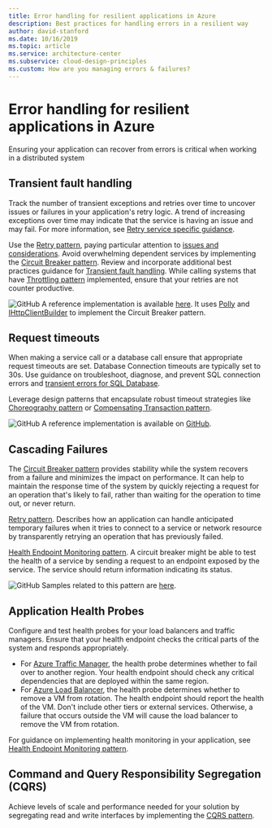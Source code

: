 ```yaml
---
title: Error handling for resilient applications in Azure
description: Best practices for handling errors in a resilient way
author: david-stanford
ms.date: 10/16/2019
ms.topic: article
ms.service: architecture-center
ms.subservice: cloud-design-principles
ms.custom: How are you managing errors & failures? 
---
```


# Error handling for resilient applications in Azure

Ensuring your application can recover from errors is critical when working in a distributed system

## Transient fault handling

Track the number of transient exceptions and retries over time to uncover issues or failures in your application's retry logic. A trend of increasing exceptions over time may indicate that the service is having an issue and may fail. For more information, see [Retry service specific guidance](../../best-practices/retry-service-specific.md).

Use the [Retry pattern](../../patterns/retry.md), paying particular attention to [issues and considerations](https://docs.microsoft.com/azure/architecture/patterns/retry#issues-and-considerations). Avoid overwhelming dependent services by implementing the [Circuit Breaker pattern](https://docs.microsoft.com/azure/architecture/patterns/circuit-breaker). Review and incorporate additional best practices guidance for [Transient fault handling](https://docs.microsoft.com/azure/architecture/best-practices/transient-faults). While calling systems that have [Throttling pattern](https://docs.microsoft.com/azure/architecture/patterns/throttling) implemented, ensure that your retries are not counter productive.


![GitHub](../../_images/github.png) A reference implementation is available [here](https://github.com/mspnp/microservices-reference-implementation/tree/master/src/shipping/workflow). It uses [Polly](https://github.com/App-vNext/Polly/wiki/Circuit-Breaker) and [IHttpClientBuilder](/dotnet/api/microsoft.extensions.dependencyinjection.ihttpclientbuilder) to implement the Circuit Breaker pattern.

## Request timeouts

When making a service call or a database call ensure that appropriate request timeouts are set.  Database Connection timeouts are typically set to 30s. Use guidance on troubleshoot, diagnose, and prevent SQL connection errors and [transient errors for SQL Database](https://docs.microsoft.com/azure/sql-database/sql-database-connectivity-issues).

Leverage design patterns that encapsulate robust timeout strategies like [Choreography pattern](https://docs.microsoft.com/azure/architecture/patterns/choreography) or [Compensating Transaction pattern](https://docs.microsoft.com/azure/architecture/patterns/compensating-transaction).

![GitHub](../../_images/github.png) A reference implementation is available on [GitHub](https://github.com/mspnp/microservices-reference-implementation).

## Cascading Failures

The [Circuit Breaker pattern](https://docs.microsoft.com/azure/architecture/patterns/circuit-breaker#related-patterns-and-guidance) provides stability while the system recovers from a failure and minimizes the impact on performance. It can help to maintain the response time of the system by quickly rejecting a request for an operation that's likely to fail, rather than waiting for the operation to time out, or never return.

[Retry pattern](https://docs.microsoft.com/azure/architecture/patterns/retry). Describes how an application can handle anticipated temporary failures when it tries to connect to a service or network resource by transparently retrying an operation that has previously failed.

[Health Endpoint Monitoring pattern](https://docs.microsoft.com/azure/architecture/patterns/health-endpoint-monitoring). A circuit breaker might be able to test the health of a service by sending a request to an endpoint exposed by the service. The service should return information indicating its status.

![GitHub](../../_images/github.png) Samples related to this pattern are [here](https://github.com/mspnp/samples/tree/master/ResiliencyRetryPatternSample). 

## Application Health Probes

Configure and test health probes for your load balancers and traffic managers. Ensure that your health endpoint checks the critical parts of the system and responds appropriately.

- For [Azure Traffic Manager](/azure/traffic-manager/traffic-manager-overview/), the health probe determines whether to fail over to another region. Your health endpoint should check any critical dependencies that are deployed within the same region.
- For [Azure Load Balancer](/azure/load-balancer/load-balancer-overview/), the health probe determines whether to remove a VM from rotation. The health endpoint should report the health of the VM. Don't include other tiers or external services. Otherwise, a failure that occurs outside the VM will cause the load balancer to remove the VM from rotation.

For guidance on implementing health monitoring in your application, see [Health Endpoint Monitoring pattern](/azure/architecture/patterns/health-endpoint-monitoring).

## Command and Query Responsibility Segregation (CQRS)

Achieve levels of scale and performance needed for your solution by segregating read and write interfaces by implementing the [CQRS pattern](https://docs.microsoft.com/azure/architecture/patterns/cqrs).  

